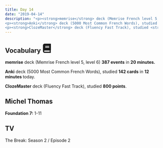```yaml
---
title: Day 14
date: "2019-04-14"
description: "<p><strong>memrise</strong> deck (Memrise French level 5, level 6) <strong>387 events</strong> in <strong>20 minutes.</strong></p>
<p><strong>Anki</strong> deck (5000 Most Common French Words), studied <strong>142 cards</strong> in <strong>12 minutes </strong>today.</p>
<p><strong>ClozeMaster</strong> deck (Fluency Fast Track), studied <strong>800 points</strong>.</p>"
---
```


<h2>Vocabulary <svg height="30" width="30" aria-hidden="true" focusable="false" data-prefix="fas" data-icon="book" class="svg-inline--fa fa-book fa-w-14" role="img" xmlns="http://www.w3.org/2000/svg" viewBox="0 0 448 512"><path fill="currentColor" d="M448 360V24c0-13.3-10.7-24-24-24H96C43 0 0 43 0 96v320c0 53 43 96 96 96h328c13.3 0 24-10.7 24-24v-16c0-7.5-3.5-14.3-8.9-18.7-4.2-15.4-4.2-59.3 0-74.7 5.4-4.3 8.9-11.1 8.9-18.6zM128 134c0-3.3 2.7-6 6-6h212c3.3 0 6 2.7 6 6v20c0 3.3-2.7 6-6 6H134c-3.3 0-6-2.7-6-6v-20zm0 64c0-3.3 2.7-6 6-6h212c3.3 0 6 2.7 6 6v20c0 3.3-2.7 6-6 6H134c-3.3 0-6-2.7-6-6v-20zm253.4 250H96c-17.7 0-32-14.3-32-32 0-17.6 14.4-32 32-32h285.4c-1.9 17.1-1.9 46.9 0 64z"></path></svg></h2>
<p><strong>memrise</strong> deck (Memrise French level 5, level 6) <strong>387 events</strong> in <strong>20 minutes.</strong></p>
<p><strong>Anki</strong> deck (5000 Most Common French Words), studied <strong>142 cards</strong> in <strong>12 minutes </strong>today.</p>
<p><strong>ClozeMaster</strong> deck (Fluency Fast Track), studied <strong>800 points</strong>.</p>

<h2>Michel Thomas</h2>
<strong>Foundation 7:</strong> 1-11

<h2>TV</h2>
The Break: Season 2 / Episode 2
